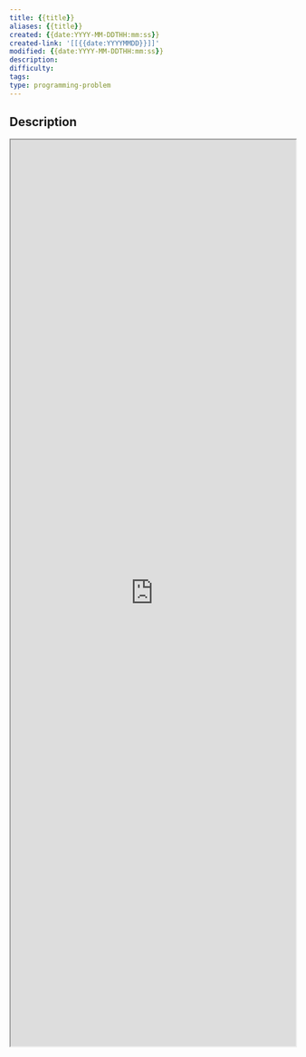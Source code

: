 ```yaml
---
title: {{title}}
aliases: {{title}}
created: {{date:YYYY-MM-DDTHH:mm:ss}}
created-link: '[[{{date:YYYYMMDD}}]]'
modified: {{date:YYYY-MM-DDTHH:mm:ss}}
description: 
difficulty: 
tags: 
type: programming-problem
---
```


## Description
<iframe src='https://leetcode.cn/problems/{{title}}' style='height:40vh;width:100%' class='iframe-radius' allow='fullscreen'/><center>via: <a href='https://leetcode.cn/problems/{{title}}' target='_blank' class='external-link'>https://leetcode.cn/problems/{{title}}</a></center>

## Solutions

## Conclusion


